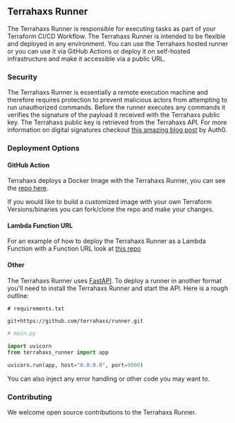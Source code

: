 ## Terrahaxs Runner

The Terrahaxs Runner is responsible for executing tasks as part of your Terraform CI/CD Workflow. The Terrahaxs Runner is intended
to be flexible and deployed in any environment. You can use the Terrahaxs hosted runner or you can use it via GitHub Actions or
deploy it on self-hosted infrastructure and make it accessible via a public URL.

### Security

The Terrahaxs Runner is essentially a remote execution machine and therefore requires protection to prevent malicious actors from attempting
to run unauthorized commands. Before the runner executes any commands it verifies the signature of the payload it received with the Terrahaxs
public key. The Terrahaxs public key is retrieved from the Terrahaxs API. For more information on digital signatures checkout [this amazing
blog post](https://auth0.com/blog/how-to-explain-public-key-cryptography-digital-signatures-to-anyone/) by Auth0.

### Deployment Options

#### GitHub Action

Terrahaxs deploys a Docker Image with the Terrahaxs Runner, you can see the [repo here](https://github.com/Terrahaxs/github-action-worker).

If you would like to build a customized image with your own Terraform Versions/binaries you can fork/clone the repo and make your changes.

#### Lambda Function URL

For an example of how to deploy the Terrahaxs Runner as a Lambda Function with a Function URL look at [this repo](https://github.com/Terrahaxs/lambda-url-worker)

#### Other

The Terrahaxs Runner uses [FastAPI](https://fastapi.tiangolo.com/). To deploy a runner in another format you'll need to install
the Terrahaxs Runner and start the API. Here is a rough outline:

```
# requirements.txt

git+https://github.com/terrahaxs/runner.git
```

```python
# main.py

import uvicorn
from terrahaxs_runner import app

uvicorn.run(app, host="0.0.0.0", port=9000)
```

You can also inject any error handling or other code you may want to.


### Contributing

We welcome open source contributions to the Terrahaxs Runner.